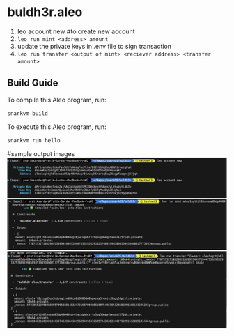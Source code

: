 # buldh3r.aleo

 1. leo account new #to create new account
 2. `leo run mint <address> amount`
 3. update the private keys in .env file to sign transaction
 4. `leo run transfer <output of mint> <reciever address> <transfer amount> `


## Build Guide

To compile this Aleo program, run:
```bash
snarkvm build
```

To execute this Aleo program, run:
```bash
snarkvm run hello
```
#sample output images
![Leo account](local/leo_account.png)
![Leo Mint](local/leo_mint.png)
![Leo transfer](local/leo_transfer.png)